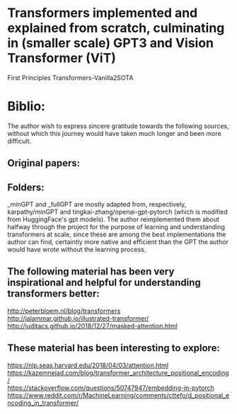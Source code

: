 # Transformers implemented and explained from scratch, culminating in (smaller scale) GPT3 and Vision Transformer (ViT)

First Principles Transformers-Vanilla2SOTA


# Biblio:
The author wish to express sincere gratitude towards the following sources, without which this journey would have taken much longer and been more difficult.

## Original papers:

## Folders:
_minGPT and _fullGPT are mostly adapted from, respectively, karpathy/minGPT and  tingkai-zhang/openai-gpt-pytorch (which is modified from HuggingFace's gpt models). The author reimplemented them about halfway through the project for the purpose of learning and understanding transformers at scale, since these are among the best implementations the author can find, certaintly more native and efficient than the GPT the author would have wrote without the learning process.

## The following material has been very inspirational and helpful for understanding transformers better:
http://peterbloem.nl/blog/transformers  
http://jalammar.github.io/illustrated-transformer/  
http://juditacs.github.io/2018/12/27/masked-attention.html   

## These material has been interesting to explore:
https://nlp.seas.harvard.edu/2018/04/03/attention.html   
https://kazemnejad.com/blog/transformer_architecture_positional_encoding/   
https://stackoverflow.com/questions/50747947/embedding-in-pytorch   
https://www.reddit.com/r/MachineLearning/comments/cttefo/d_positional_encoding_in_transformer/   
